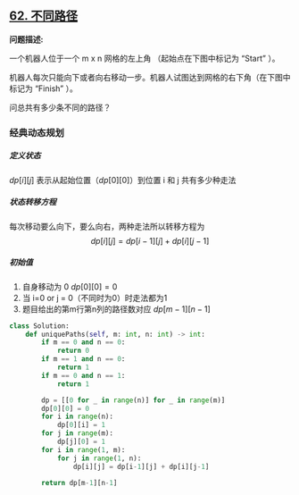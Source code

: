 ## [62. 不同路径](https://leetcode-cn.com/problems/unique-paths/)

**问题描述:**

一个机器人位于一个 m x n 网格的左上角 （起始点在下图中标记为 “Start” ）。

机器人每次只能向下或者向右移动一步。机器人试图达到网格的右下角（在下图中标记为 “Finish” ）。

问总共有多少条不同的路径？

### 经典动态规划

##### 定义状态

$dp[i][j]$ 表示从起始位置（$dp[0][0]$）到位置 i 和 j 共有多少种走法

##### 状态转移方程

每次移动要么向下，要么向右，两种走法所以转移方程为
$$
dp[i][j] = dp[i-1][j] + dp[i][j-1]
$$

##### 初始值

1. 自身移动为 0 $dp[0][0] = 0$
2. 当 i=0 or j = 0（不同时为0）时走法都为1
3. 题目给出的第m行第n列的路径数对应 $dp[m-1][n-1]$

```python
class Solution:
    def uniquePaths(self, m: int, n: int) -> int:
        if m == 0 and n == 0:
            return 0
        if m == 1 and n == 0:
            return 1
        if m == 0 and n == 1:
            return 1

        dp = [[0 for _ in range(n)] for _ in range(m)]
        dp[0][0] = 0
        for i in range(n):
            dp[0][i] = 1
        for j in range(m):
            dp[j][0] = 1
        for i in range(1, m):
            for j in range(1, n):
                dp[i][j] = dp[i-1][j] + dp[i][j-1]

        return dp[m-1][n-1]
```

